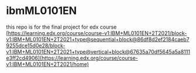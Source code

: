 # ibmML0101EN
this repo is for the final project for edx course [https://learning.edx.org/course/course-v1:IBM+ML0101EN+2T2021/block-v1:IBM+ML0101EN+2T2021+type@sequential+block@86df8d2ef2184caeb79255dce15d0e28/block-v1:IBM+ML0101EN+2T2021+type@vertical+block@67635a70df5645a5a8111e3ff2cd4906](https://learning.edx.org/course/course-v1:IBM+ML0101EN+2T2021/home)

